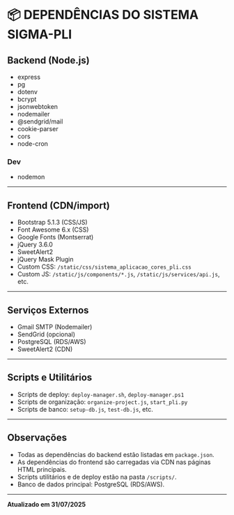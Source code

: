 # 📦 DEPENDÊNCIAS DO SISTEMA SIGMA-PLI

## Backend (Node.js)
- express
- pg
- dotenv
- bcrypt
- jsonwebtoken
- nodemailer
- @sendgrid/mail
- cookie-parser
- cors
- node-cron

### Dev
- nodemon

---

## Frontend (CDN/import)
- Bootstrap 5.1.3 (CSS/JS)
- Font Awesome 6.x (CSS)
- Google Fonts (Montserrat)
- jQuery 3.6.0
- SweetAlert2
- jQuery Mask Plugin
- Custom CSS: `/static/css/sistema_aplicacao_cores_pli.css`
- Custom JS: `/static/js/components/*.js`, `/static/js/services/api.js`, etc.

---

## Serviços Externos
- Gmail SMTP (Nodemailer)
- SendGrid (opcional)
- PostgreSQL (RDS/AWS)
- SweetAlert2 (CDN)

---

## Scripts e Utilitários
- Scripts de deploy: `deploy-manager.sh`, `deploy-manager.ps1`
- Scripts de organização: `organize-project.js`, `start_pli.py`
- Scripts de banco: `setup-db.js`, `test-db.js`, etc.

---

## Observações
- Todas as dependências do backend estão listadas em `package.json`.
- As dependências do frontend são carregadas via CDN nas páginas HTML principais.
- Scripts utilitários e de deploy estão na pasta `/scripts/`.
- Banco de dados principal: PostgreSQL (RDS/AWS).

---

**Atualizado em 31/07/2025**
